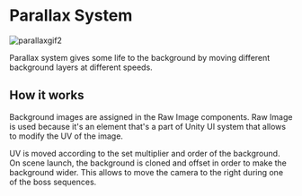 # Parallax System
![parallaxgif2](https://user-images.githubusercontent.com/42221923/144687400-8057f8bc-d1fd-43f0-9823-d5a82f555771.gif)

Parallax system gives some life to the background by moving different background layers at different speeds.

## How it works
Background images are assigned in the Raw Image components. Raw Image is used because it's an element that's a part of Unity UI system that allows to modify the UV of the image.

UV is moved according to the set multiplier and order of the background. On scene launch, the background is cloned and offset in order to make the background wider. This allows to move the camera to the right during one of the boss sequences.
